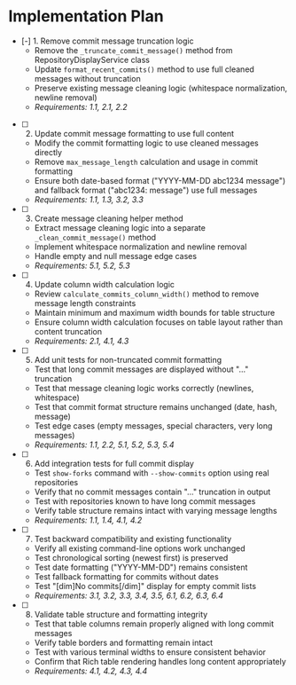 # Implementation Plan

- [-] 1. Remove commit message truncation logic
  - Remove the `_truncate_commit_message()` method from RepositoryDisplayService class
  - Update `format_recent_commits()` method to use full cleaned messages without truncation
  - Preserve existing message cleaning logic (whitespace normalization, newline removal)
  - _Requirements: 1.1, 2.1, 2.2_

- [ ] 2. Update commit message formatting to use full content
  - Modify the commit formatting logic to use cleaned messages directly
  - Remove `max_message_length` calculation and usage in commit formatting
  - Ensure both date-based format ("YYYY-MM-DD abc1234 message") and fallback format ("abc1234: message") use full messages
  - _Requirements: 1.1, 1.3, 3.2, 3.3_

- [ ] 3. Create message cleaning helper method
  - Extract message cleaning logic into a separate `_clean_commit_message()` method
  - Implement whitespace normalization and newline removal
  - Handle empty and null message edge cases
  - _Requirements: 5.1, 5.2, 5.3_

- [ ] 4. Update column width calculation logic
  - Review `calculate_commits_column_width()` method to remove message length constraints
  - Maintain minimum and maximum width bounds for table structure
  - Ensure column width calculation focuses on table layout rather than content truncation
  - _Requirements: 2.1, 4.1, 4.3_

- [ ] 5. Add unit tests for non-truncated commit formatting
  - Test that long commit messages are displayed without "..." truncation
  - Test that message cleaning logic works correctly (newlines, whitespace)
  - Test that commit format structure remains unchanged (date, hash, message)
  - Test edge cases (empty messages, special characters, very long messages)
  - _Requirements: 1.1, 2.2, 5.1, 5.2, 5.3, 5.4_

- [ ] 6. Add integration tests for full commit display
  - Test `show-forks` command with `--show-commits` option using real repositories
  - Verify that no commit messages contain "..." truncation in output
  - Test with repositories known to have long commit messages
  - Verify table structure remains intact with varying message lengths
  - _Requirements: 1.1, 1.4, 4.1, 4.2_

- [ ] 7. Test backward compatibility and existing functionality
  - Verify all existing command-line options work unchanged
  - Test chronological sorting (newest first) is preserved
  - Test date formatting ("YYYY-MM-DD") remains consistent
  - Test fallback formatting for commits without dates
  - Test "[dim]No commits[/dim]" display for empty commit lists
  - _Requirements: 3.1, 3.2, 3.3, 3.4, 3.5, 6.1, 6.2, 6.3, 6.4_

- [ ] 8. Validate table structure and formatting integrity
  - Test that table columns remain properly aligned with long commit messages
  - Verify table borders and formatting remain intact
  - Test with various terminal widths to ensure consistent behavior
  - Confirm that Rich table rendering handles long content appropriately
  - _Requirements: 4.1, 4.2, 4.3, 4.4_